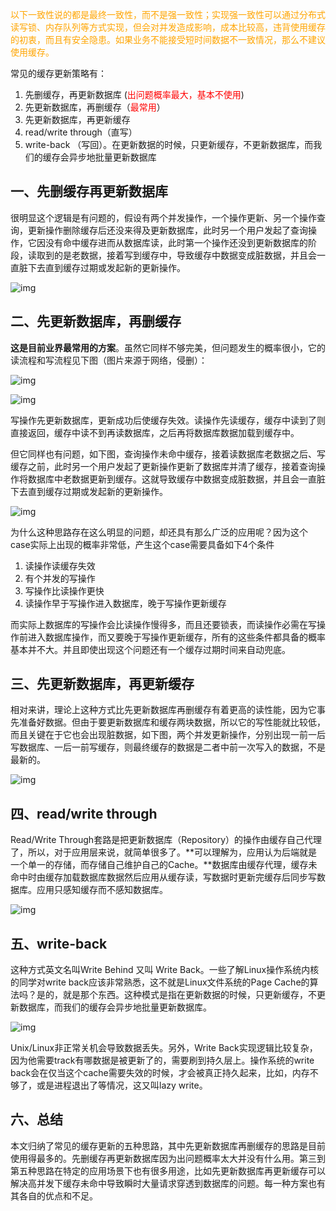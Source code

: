 <font color=orange>以下一致性说的都是最终一致性，而不是强一致性；实现强一致性可以通过分布式读写锁、内存队列等方式实现，但会对并发造成影响，成本比较高，违背使用缓存的初衷，而且有安全隐患。如果业务不能接受短时间数据不一致情况，那么不建议使用缓存。</font>

常见的缓存更新策略有：

1. 先删缓存，再更新数据库  (<font color=red>出问题概率最大，基本不使用</font>)
2. 先更新数据库，再删缓存（<font color=red>最常用</font>）
3. 先更新数据库，再更新缓存
4. read/write through（直写）
5. write-back （写回）。在更新数据的时候，只更新缓存，不更新数据库，而我们的缓存会异步地批量更新数据库

## **一、先删缓存再更新数据库**

很明显这个逻辑是有问题的，假设有两个并发操作，一个操作更新、另一个操作查询，更新操作删除缓存后还没来得及更新数据库，此时另一个用户发起了查询操作，它因没有命中缓存进而从数据库读，此时第一个操作还没到更新数据库的阶段，读取到的是老数据，接着写到缓存中，导致缓存中数据变成脏数据，并且会一直脏下去直到缓存过期或发起新的更新操作。

![img](https://i.loli.net/2021/03/24/zyRIHOuewjg1kJ4.jpg)

## **二、先更新数据库，再删缓存**

**这是目前业界最常用的方案**。虽然它同样不够完美，但问题发生的概率很小，它的读流程和写流程见下图（图片来源于网络，侵删）：

![img](https://i.loli.net/2021/03/24/xW6SeY7qLTaJK91.png)

![img](https://i.loli.net/2021/03/24/cJXEToGRWVAdD3P.png)

写操作先更新数据库，更新成功后使缓存失效。读操作先读缓存，缓存中读到了则直接返回，缓存中读不到再读数据库，之后再将数据库数据加载到缓存中。

但它同样也有问题，如下图，查询操作未命中缓存，接着读数据库老数据之后、写缓存之前，此时另一个用户发起了更新操作更新了数据库并清了缓存，接着查询操作将数据库中老数据更新到缓存。这就导致缓存中数据变成脏数据，并且会一直脏下去直到缓存过期或发起新的更新操作。

![img](https://i.loli.net/2021/03/24/P2qQ1hVezao3nvd.jpg)

为什么这种思路存在这么明显的问题，却还具有那么广泛的应用呢？因为这个case实际上出现的概率非常低，产生这个case需要具备如下4个条件

1. 读操作读缓存失效
2. 有个并发的写操作
3. 写操作比读操作更快
4. 读操作早于写操作进入数据库，晚于写操作更新缓存

而实际上数据库的写操作会比读操作慢得多，而且还要锁表，而读操作必需在写操作前进入数据库操作，而又要晚于写操作更新缓存，所有的这些条件都具备的概率基本并不大。并且即使出现这个问题还有一个缓存过期时间来自动兜底。

## **三、先更新数据库，再更新缓存**

相对来讲，理论上这种方式比先更新数据库再删缓存有着更高的读性能，因为它事先准备好数据。但由于要更新数据库和缓存两块数据，所以它的写性能就比较低，而且关键在于它也会出现脏数据，如下图，两个并发更新操作，分别出现一前一后写数据库、一后一前写缓存，则最终缓存的数据是二者中前一次写入的数据，不是最新的。

![img](https://i.loli.net/2021/03/24/kOIJcNj3r74tABd.jpg)

## **四、read/write through**

Read/Write Through套路是把更新数据库（Repository）的操作由缓存自己代理了，所以，对于应用层来说，就简单很多了。**可以理解为，应用认为后端就是一个单一的存储，而存储自己维护自己的Cache。**数据库由缓存代理，缓存未命中时由缓存加载数据库数据然后应用从缓存读，写数据时更新完缓存后同步写数据库。应用只感知缓存而不感知数据库。

![img](https://i.loli.net/2021/03/24/GTQfkoDNx8BpsPX.png)

## **五、write-back**

这种方式英文名叫Write Behind 又叫 Write Back。一些了解Linux操作系统内核的同学对write back应该非常熟悉，这不就是Linux文件系统的Page Cache的算法吗？是的，就是那个东西。这种模式是指在更新数据的时候，只更新缓存，不更新数据库，而我们的缓存会异步地批量更新数据库。

![img](https://i.loli.net/2021/03/24/JHuxgTFXZdQVPyW.jpg)

Unix/Linux非正常关机会导致数据丢失。另外，Write Back实现逻辑比较复杂，因为他需要track有哪数据是被更新了的，需要刷到持久层上。操作系统的write back会在仅当这个cache需要失效的时候，才会被真正持久起来，比如，内存不够了，或是进程退出了等情况，这又叫lazy write。

## **六、总结**

本文归纳了常见的缓存更新的五种思路，其中先更新数据库再删缓存的思路是目前使用得最多的。先删缓存再更新数据库因为出问题概率太大并没有什么用。第三到第五种思路在特定的应用场景下也有很多用途，比如先更新数据库再更新缓存可以解决高并发下缓存未命中导致瞬时大量请求穿透到数据库的问题。每一种方案也有其各自的优点和不足。
